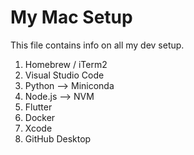 # My Mac Setup #

This file contains info on all my dev setup.

1. Homebrew / iTerm2
2. Visual Studio Code
3. Python --> Miniconda
4. Node.js --> NVM
5. Flutter
6. Docker
6. Xcode
7. GitHub Desktop
